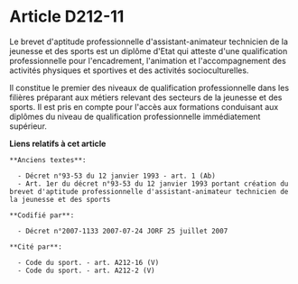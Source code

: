 # Article D212-11

Le brevet d'aptitude professionnelle d'assistant-animateur technicien de la jeunesse et des sports est un diplôme d'Etat qui
atteste d'une qualification professionnelle pour l'encadrement, l'animation et l'accompagnement des activités physiques et
sportives et des activités socioculturelles.

Il constitue le premier des niveaux de qualification professionnelle dans les filières préparant aux métiers relevant des
secteurs de la jeunesse et des sports. Il est pris en compte pour l'accès aux formations conduisant aux diplômes du niveau de
qualification professionnelle immédiatement supérieur.

**Liens relatifs à cet article**

	**Anciens textes**:

	  - Décret n°93-53 du 12 janvier 1993 - art. 1 (Ab)
	  - Art. 1er du décret n°93-53 du 12 janvier 1993 portant création du brevet d'aptitude professionnelle d'assistant-animateur technicien de la jeunesse et des sports

	**Codifié par**:

	  - Décret n°2007-1133 2007-07-24 JORF 25 juillet 2007

	**Cité par**:

	  - Code du sport. - art. A212-16 (V)
	  - Code du sport. - art. A212-2 (V)
